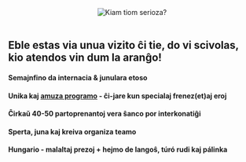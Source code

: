 <!--
.. title: 1-3a de aprilo – Dinnyés
.. slug: index
.. date: 2016-03-15 16:49:17 UTC+01:00
.. tags:
.. category:
.. link:
.. description:
.. type: text
-->

<div class="center" style="text-align:center">
    <img alt="Kiam tiom serioza?" src="/img/kial_tiom_serioza.jpg">
</div>
<br>

## Eble estas via unua vizito ĉi tie, do vi scivolas, kio atendos vin dum la aranĝo!

#### <i class="fa fa-star"></i> Semajnfino da internacia & junulara etoso
#### <i class="fa fa-random"></i> Unika kaj [amuza programo](/programo) - ĉi-jare kun specialaj frenez(et)aj eroj
#### <i class="fa fa-comments"></i> Ĉirkaŭ 40-50 partoprenantoj <i class="fa fa-long-arrow-right"></i> vera ŝanco por interkonatiĝi
#### <i class="fa fa-heartbeat"></i> Sperta, juna kaj kreiva organiza teamo
#### <i class="fa fa-fire"></i> Hungario - malaltaj prezoj + hejmo de langoŝ, túró rudi kaj pálinka
